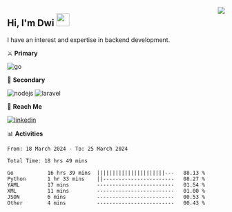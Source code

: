 [<img src="https://komarev.com/ghpvc/?username=masred&color=green&style=flat-square&label=Profile+Views" align="right">](github.com/masred)

## Hi, I'm Dwi <img src="https://raw.githubusercontent.com/MartinHeinz/MartinHeinz/master/wave.gif" width="30px">

I have an interest and expertise in backend development.

⚔️ **Primary**

![go](https://img.shields.io/badge/---?logo=go&label=Golang&style=social)

🔪 **Secondary**

![nodejs](https://img.shields.io/badge/---?logo=node.js&label=Node.js&style=social&logoColor=green)
![laravel](https://img.shields.io/badge/---?logo=laravel&label=Laravel&style=social)

🔗 **Reach Me**

[![linkedin](https://img.shields.io/badge/---?logo=linkedin&label=LinkedIn&style=social)](https://linkedin.com/in/dwifitriyanto)

📊 **Activities**

<!--START_SECTION:waka-->

```all_time
From: 18 March 2024 - To: 25 March 2024

Total Time: 18 hrs 49 mins

Go           16 hrs 39 mins  ||||||||||||||||||||||---   88.13 %
Python       1 hr 33 mins    ||-----------------------   08.27 %
YAML         17 mins         -------------------------   01.54 %
XML          11 mins         -------------------------   01.00 %
JSON         6 mins          -------------------------   00.53 %
Other        4 mins          -------------------------   00.43 %
```

<!--END_SECTION:waka-->
